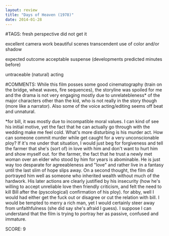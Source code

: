 ```yaml
---
layout: review
title: "Days of Heaven (1978)"
date: 2014-01-28
---
```


#TAGS:
fresh perspective
did not get it

excellent camera work
beautiful scenes
transcendent use of color and/or shadow

expected outcome
acceptable suspense (developments predicted minutes before)

untraceable (natural) acting

#COMMENTS:
While this film posses some good cinematography (train on the bridge, wheat waves, fire sequences), the storyline was spoiled for me and the drama is not very engaging mostly due to unrelatebleness* of the major characters other than the kid, who is not really in the story though (more like a narrator).
Also some of the voice acting/editing seems off beat and unnatural.

*for bill, it was mostly due to incompatible moral values. I can kind of see his initial motive, yet the fact that he can actually go through with the wedding make me feel cold. What's more disturbing is his murder act. How can someone commit murder while get caught for a very unconscionable ploy? If it's me under that situation, I would just beg for forgiveness and tell the farmer that she's (sort of) in love with him and don't want to hurt him and show myself out.
for the farmer, the fact that he trust a newly met woman over an elder who stood by him for years is abominable. He is just way too desparate for agreeableness and "love" and rather live in a fantasy until the last slim of hope slips away.
On a second thought, the film did portrayed him well as someone who inherited wealth without much of the hardwork. His later actions are clearly justified by his insecurity (how he's willing to accept unreliable love then friendly criticism, and felt the need to kill Bill after the (pyscological) confirmation of his ploy).
for abby, well I would had either get the fuck out or disagree or cut the relation with bill. I would be tempted to merry a rich man, yet I would certainly steer away from unfaithfulness (she did say she's afraid I guess). I suppose I can understand that the film is trying to portray her as passive, confused and immature.





SCORE:
9
